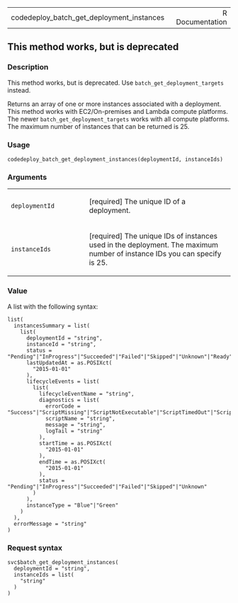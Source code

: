 <table style="width: 100%;">
<tbody>
<tr class="odd">
<td>codedeploy_batch_get_deployment_instances</td>
<td style="text-align: right;">R Documentation</td>
</tr>
</tbody>
</table>

## This method works, but is deprecated

### Description

This method works, but is deprecated. Use `batch_get_deployment_targets`
instead.

Returns an array of one or more instances associated with a deployment.
This method works with EC2/On-premises and Lambda compute platforms. The
newer `batch_get_deployment_targets` works with all compute platforms.
The maximum number of instances that can be returned is 25.

### Usage

    codedeploy_batch_get_deployment_instances(deploymentId, instanceIds)

### Arguments

<table>
<colgroup>
<col style="width: 35%" />
<col style="width: 65%" />
</colgroup>
<tbody>
<tr class="odd">
<td><code
id="codedeploy_batch_get_deployment_instances_:_deploymentId">deploymentId</code></td>
<td><p>[required] The unique ID of a deployment.</p></td>
</tr>
<tr class="even">
<td><code
id="codedeploy_batch_get_deployment_instances_:_instanceIds">instanceIds</code></td>
<td><p>[required] The unique IDs of instances used in the deployment.
The maximum number of instance IDs you can specify is 25.</p></td>
</tr>
</tbody>
</table>

### Value

A list with the following syntax:

    list(
      instancesSummary = list(
        list(
          deploymentId = "string",
          instanceId = "string",
          status = "Pending"|"InProgress"|"Succeeded"|"Failed"|"Skipped"|"Unknown"|"Ready",
          lastUpdatedAt = as.POSIXct(
            "2015-01-01"
          ),
          lifecycleEvents = list(
            list(
              lifecycleEventName = "string",
              diagnostics = list(
                errorCode = "Success"|"ScriptMissing"|"ScriptNotExecutable"|"ScriptTimedOut"|"ScriptFailed"|"UnknownError",
                scriptName = "string",
                message = "string",
                logTail = "string"
              ),
              startTime = as.POSIXct(
                "2015-01-01"
              ),
              endTime = as.POSIXct(
                "2015-01-01"
              ),
              status = "Pending"|"InProgress"|"Succeeded"|"Failed"|"Skipped"|"Unknown"
            )
          ),
          instanceType = "Blue"|"Green"
        )
      ),
      errorMessage = "string"
    )

### Request syntax

    svc$batch_get_deployment_instances(
      deploymentId = "string",
      instanceIds = list(
        "string"
      )
    )
